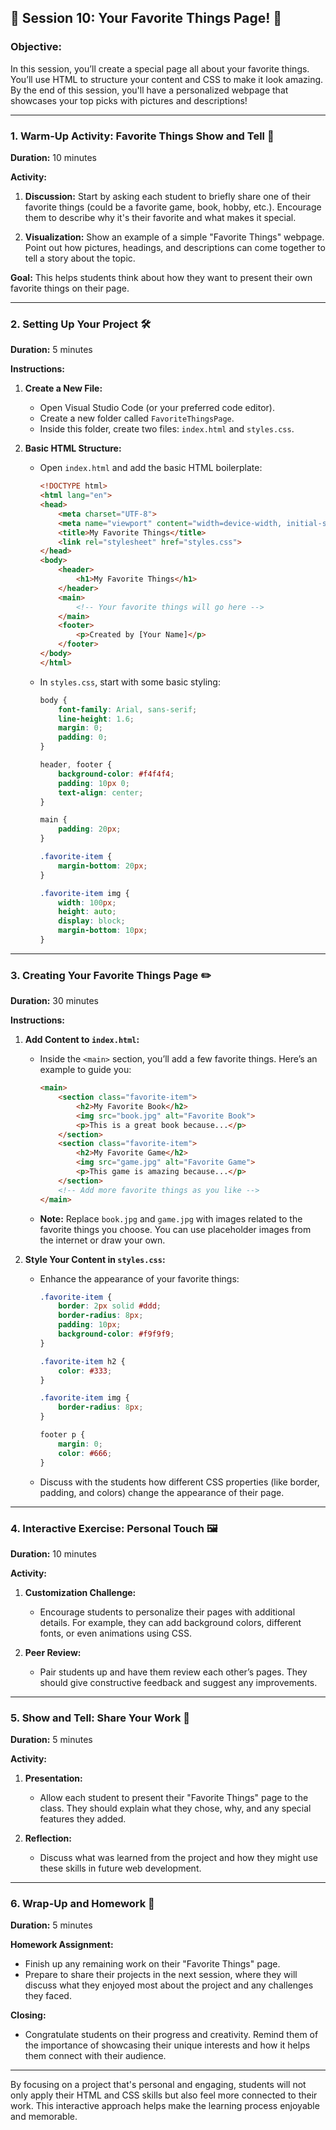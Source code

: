 ## 🌟 **Session 10: Your Favorite Things Page!** 🌟

### **Objective:**
In this session, you’ll create a special page all about your favorite things. You’ll use HTML to structure your content and CSS to make it look amazing. By the end of this session, you'll have a personalized webpage that showcases your top picks with pictures and descriptions!

---

### **1. Warm-Up Activity: Favorite Things Show and Tell** 🎤

**Duration:** 10 minutes

**Activity:** 

1. **Discussion:** Start by asking each student to briefly share one of their favorite things (could be a favorite game, book, hobby, etc.). Encourage them to describe why it's their favorite and what makes it special.
   
2. **Visualization:** Show an example of a simple "Favorite Things" webpage. Point out how pictures, headings, and descriptions can come together to tell a story about the topic.

**Goal:** This helps students think about how they want to present their own favorite things on their page.

---

### **2. Setting Up Your Project** 🛠️

**Duration:** 5 minutes

**Instructions:**

1. **Create a New File:**
   - Open Visual Studio Code (or your preferred code editor).
   - Create a new folder called `FavoriteThingsPage`.
   - Inside this folder, create two files: `index.html` and `styles.css`.

2. **Basic HTML Structure:**
   - Open `index.html` and add the basic HTML boilerplate:

     ```html
     <!DOCTYPE html>
     <html lang="en">
     <head>
         <meta charset="UTF-8">
         <meta name="viewport" content="width=device-width, initial-scale=1.0">
         <title>My Favorite Things</title>
         <link rel="stylesheet" href="styles.css">
     </head>
     <body>
         <header>
             <h1>My Favorite Things</h1>
         </header>
         <main>
             <!-- Your favorite things will go here -->
         </main>
         <footer>
             <p>Created by [Your Name]</p>
         </footer>
     </body>
     </html>
     ```

   - In `styles.css`, start with some basic styling:

     ```css
     body {
         font-family: Arial, sans-serif;
         line-height: 1.6;
         margin: 0;
         padding: 0;
     }

     header, footer {
         background-color: #f4f4f4;
         padding: 10px 0;
         text-align: center;
     }

     main {
         padding: 20px;
     }

     .favorite-item {
         margin-bottom: 20px;
     }

     .favorite-item img {
         width: 100px;
         height: auto;
         display: block;
         margin-bottom: 10px;
     }
     ```

---

### **3. Creating Your Favorite Things Page** ✏️

**Duration:** 30 minutes

**Instructions:**

1. **Add Content to `index.html`:**

   - Inside the `<main>` section, you’ll add a few favorite things. Here’s an example to guide you:

     ```html
     <main>
         <section class="favorite-item">
             <h2>My Favorite Book</h2>
             <img src="book.jpg" alt="Favorite Book">
             <p>This is a great book because...</p>
         </section>
         <section class="favorite-item">
             <h2>My Favorite Game</h2>
             <img src="game.jpg" alt="Favorite Game">
             <p>This game is amazing because...</p>
         </section>
         <!-- Add more favorite things as you like -->
     </main>
     ```

   - **Note:** Replace `book.jpg` and `game.jpg` with images related to the favorite things you choose. You can use placeholder images from the internet or draw your own.

2. **Style Your Content in `styles.css`:**

   - Enhance the appearance of your favorite things:

     ```css
     .favorite-item {
         border: 2px solid #ddd;
         border-radius: 8px;
         padding: 10px;
         background-color: #f9f9f9;
     }

     .favorite-item h2 {
         color: #333;
     }

     .favorite-item img {
         border-radius: 8px;
     }

     footer p {
         margin: 0;
         color: #666;
     }
     ```

   - Discuss with the students how different CSS properties (like border, padding, and colors) change the appearance of their page.

---

### **4. Interactive Exercise: Personal Touch** 🖼️

**Duration:** 10 minutes

**Activity:**

1. **Customization Challenge:**
   - Encourage students to personalize their pages with additional details. For example, they can add background colors, different fonts, or even animations using CSS.

2. **Peer Review:**
   - Pair students up and have them review each other’s pages. They should give constructive feedback and suggest any improvements.

---

### **5. Show and Tell: Share Your Work** 📸

**Duration:** 5 minutes

**Activity:**

1. **Presentation:**
   - Allow each student to present their "Favorite Things" page to the class. They should explain what they chose, why, and any special features they added.

2. **Reflection:**
   - Discuss what was learned from the project and how they might use these skills in future web development.

---

### **6. Wrap-Up and Homework** 📝

**Duration:** 5 minutes

**Homework Assignment:**
- Finish up any remaining work on their "Favorite Things" page.
- Prepare to share their projects in the next session, where they will discuss what they enjoyed most about the project and any challenges they faced.

**Closing:**
- Congratulate students on their progress and creativity. Remind them of the importance of showcasing their unique interests and how it helps them connect with their audience.

---

By focusing on a project that's personal and engaging, students will not only apply their HTML and CSS skills but also feel more connected to their work. This interactive approach helps make the learning process enjoyable and memorable.
